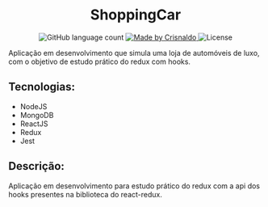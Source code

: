 <h1 align="center">
ShoppingCar
</h1>

<p align="center">
  <img alt="GitHub language count" src="https://img.shields.io/github/languages/count/CrisnaldoSantos/ShoppingCar?color=blue">

  <a href="https://www.crisnaldocarvalho.com.br">
    <img alt="Made by Crisnaldo" src="https://img.shields.io/badge/made%20by-Crisnaldo Carvalho-blue">
  </a>

  <img alt="License" src="https://img.shields.io/github/last-commit/CrisnaldoSantos/ShoppingCar/master?color=blue">

</p>

Aplicação em desenvolvimento que simula uma loja de automóveis de luxo, com o objetivo de estudo prático do redux com hooks.

## Tecnologias:
- NodeJS
- MongoDB
- ReactJS
- Redux
- Jest

## Descrição:

Aplicação em desenvolvimento para estudo prático do redux com a api dos hooks presentes na biblioteca do react-redux.

